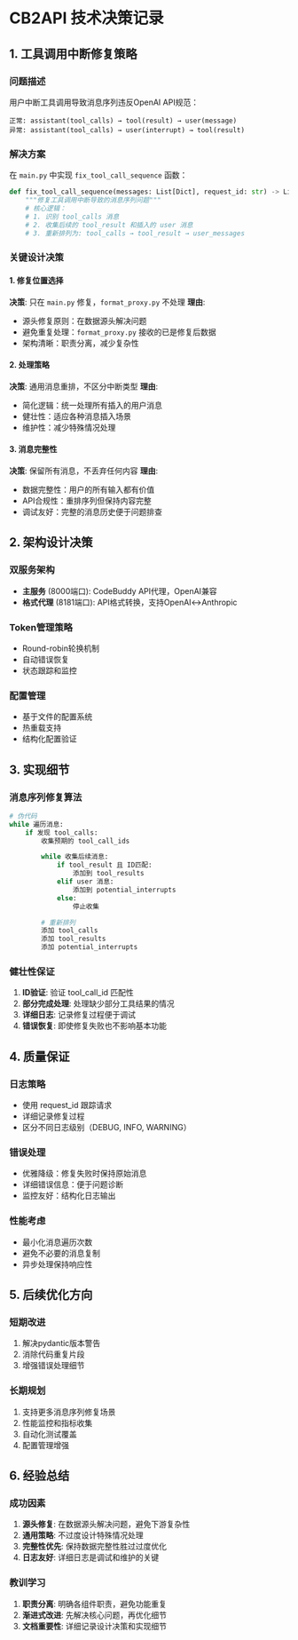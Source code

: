 # CB2API 技术决策记录

## 1. 工具调用中断修复策略

### 问题描述
用户中断工具调用导致消息序列违反OpenAI API规范：
```
正常: assistant(tool_calls) → tool(result) → user(message)
异常: assistant(tool_calls) → user(interrupt) → tool(result)
```

### 解决方案
在 `main.py` 中实现 `fix_tool_call_sequence` 函数：

```python
def fix_tool_call_sequence(messages: List[Dict], request_id: str) -> List[Dict]:
    """修复工具调用中断导致的消息序列问题"""
    # 核心逻辑：
    # 1. 识别 tool_calls 消息
    # 2. 收集后续的 tool_result 和插入的 user 消息
    # 3. 重新排列为: tool_calls → tool_result → user_messages
```

### 关键设计决策

#### 1. 修复位置选择
**决策**: 只在 `main.py` 修复，`format_proxy.py` 不处理
**理由**:
- 源头修复原则：在数据源头解决问题
- 避免重复处理：`format_proxy.py` 接收的已是修复后数据
- 架构清晰：职责分离，减少复杂性

#### 2. 处理策略
**决策**: 通用消息重排，不区分中断类型
**理由**:
- 简化逻辑：统一处理所有插入的用户消息
- 健壮性：适应各种消息插入场景
- 维护性：减少特殊情况处理

#### 3. 消息完整性
**决策**: 保留所有消息，不丢弃任何内容
**理由**:
- 数据完整性：用户的所有输入都有价值
- API合规性：重排序列但保持内容完整
- 调试友好：完整的消息历史便于问题排查

## 2. 架构设计决策

### 双服务架构
- **主服务** (8000端口): CodeBuddy API代理，OpenAI兼容
- **格式代理** (8181端口): API格式转换，支持OpenAI↔Anthropic

### Token管理策略
- Round-robin轮换机制
- 自动错误恢复
- 状态跟踪和监控

### 配置管理
- 基于文件的配置系统
- 热重载支持
- 结构化配置验证

## 3. 实现细节

### 消息序列修复算法
```python
# 伪代码
while 遍历消息:
    if 发现 tool_calls:
        收集预期的 tool_call_ids

        while 收集后续消息:
            if tool_result 且 ID匹配:
                添加到 tool_results
            elif user 消息:
                添加到 potential_interrupts
            else:
                停止收集

        # 重新排列
        添加 tool_calls
        添加 tool_results
        添加 potential_interrupts
```

### 健壮性保证
1. **ID验证**: 验证 tool_call_id 匹配性
2. **部分完成处理**: 处理缺少部分工具结果的情况
3. **详细日志**: 记录修复过程便于调试
4. **错误恢复**: 即使修复失败也不影响基本功能

## 4. 质量保证

### 日志策略
- 使用 request_id 跟踪请求
- 详细记录修复过程
- 区分不同日志级别（DEBUG, INFO, WARNING）

### 错误处理
- 优雅降级：修复失败时保持原始消息
- 详细错误信息：便于问题诊断
- 监控友好：结构化日志输出

### 性能考虑
- 最小化消息遍历次数
- 避免不必要的消息复制
- 异步处理保持响应性

## 5. 后续优化方向

### 短期改进
1. 解决pydantic版本警告
2. 消除代码重复片段
3. 增强错误处理细节

### 长期规划
1. 支持更多消息序列修复场景
2. 性能监控和指标收集
3. 自动化测试覆盖
4. 配置管理增强

## 6. 经验总结

### 成功因素
1. **源头修复**: 在数据源头解决问题，避免下游复杂性
2. **通用策略**: 不过度设计特殊情况处理
3. **完整性优先**: 保持数据完整性胜过过度优化
4. **日志友好**: 详细日志是调试和维护的关键

### 教训学习
1. **职责分离**: 明确各组件职责，避免功能重复
2. **渐进式改进**: 先解决核心问题，再优化细节
3. **文档重要性**: 详细记录设计决策和实现细节
